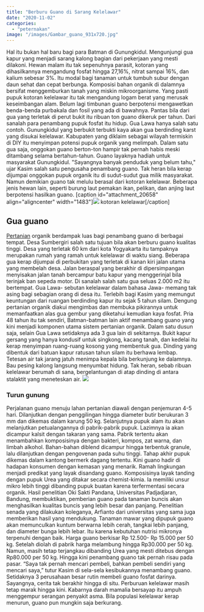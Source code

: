```yaml
---
title: "Berburu Guano di Sarang Kelelawar"
date: "2020-11-02"
categories: 
  - "peternakan"
image: "/images/Gambar_guano_931x720.jpg"
---
```


Hal itu bukan hal baru bagi para Batman di Gunungkidul. Mengunjungi gua kapur yang menjadi sarang kalong bagian dari pekerjaan yang mesti dilakoni. Hewan malam itu tak sepenuhnya parasit, kotoran yang dihasilkannya mengandung fosfat hingga 27,16%, nitrat sampai 16%, dan kalium sebesar 3%. Itu modal bagi tanaman untuk tumbuh subur dengan daun sehat dan cepat berbunga. Komposisi bahan organik di dalamnya bersifat menggemburkan tanah yang miskin mikroorganisme. Yang pasti pupuk kotoran kelelawar itu tak mengandung logam berat yang merusak keseimbangan alam. Belum lagi timbunan guano berpotensi mengawetkan benda-benda purbakala dan fosil yang ada di bawahnya. Pantas bila dari gua yang terletak di perut bukit itu ribuan ton guano dikeruk per tahun. Dari sanalah para penambang pupuk fosfat itu hidup. Gua Lawa hanya salah satu contoh. Gunungkidul yang berbukit terbukti kaya akan gua berdinding karst yang disukai kelelawar. Kabupaten yang diklaim sebagai wilayah termiskin di DIY itu menyimpan potensi pupuk organik yang melimpah. Dalam satu gua saja, onggokan guano berton-ton hampir tak pernah habis meski ditambang selama bertahun-tahun. Guano layaknya hadiah untuk masyarakat Gunungkidul. "Sayangnya banyak penduduk yang belum tahu," ujar Kasim salah satu pengusaha penambang guano. Tak heran bila kerap dijumpai onggokan pupuk organik itu di sudut-sudut gua milik masyarakat. Namun demikian guano tak melulu berasal dari kotoran kelelawar. Beberapa jenis hewan lain, seperti burung laut pemakan ikan, pelikan, dan anjing laut berpotensi hasilkan guano. \[caption id="attachment\_20658" align="aligncenter" width="1483"\][![](/images/pupuk-Guano.jpg)](http://localhost/mitra/wp-content/uploads/2020/11/pupuk-Guano.jpg) kotoran kelelawar\[/caption\]

## Gua guano

[Pertanian](http://localhost/mitra/pertanian "Pertanian") organik berdampak luas bagi penambang guano di berbagai tempat. Desa Sumbergiri salah satu tujuan bila akan berburu guano kualitas tinggi. Desa yang terletak 60 km dari kota Yogyakarta itu tampaknya merupakan rumah yang ramah untuk kelelawar di waktu siang. Beberapa gua kerap dijumpai di perbukitan yang terletak di kanan kiri jalan utama yang membelah desa. Jalan beraspal yang berakhir di dipersimpangan menyisakan jalan tanah bercampur batu kapur yang menggerinjal bila terinjak ban sepeda motor. Di sanalah salah satu gua seluas 2.000 m2 itu bertempat. Gua Lawa- sebutan kelelawar dalam bahasa Jawa- memang tak asing bagi sebagian orang di desa itu. Terlebih bagi Kasim yang memungut keuntungan dari ruangan berdinding kapur itu sejak 5 tahun silam. Dengung pertanian organik diakui mengimbas dan membuka pikirannya untuk memanfaatkan alas gua gembur yang diketahui kemudian kaya fosfat. Pria 48 tahun itu tak sendiri, Batman-batman lain aktif menambang guano yang kini menjadi komponen utama sistem pertanian organik. Dalam satu dusun saja, selain Gua Lawa setidaknya ada 3 gua lain di sekitarnya. Bukit kapur gersang yang hanya kondusif untuk singkong, kacang tanah, dan kedelai itu kerap menyimpan ruang-ruang kosong yang membentuk gua. Dinding yang dibentuk dari batuan kapur ratusan tahun silam itu berhawa lembap. Tetesan air tak jarang jatuh menimpa kepala bila berkunjung ke dalamnya. Bau pesing kalong langsung menyumbat hidung. Tak heran, sebab ribuan kelelawar berumah di sana, bergelantungan di atap dinding di antara stalaktit yang meneteskan air. [![](/images/Guano.jpg)](http://localhost/mitra/wp-content/uploads/2020/11/Guano.jpg)

### Turun gunung

Perjalanan guano menuju lahan pertanian diawali dengan penjemuran 4-5 hari. Dilanjutkan dengan penggilingan hingga diameter butir berukuran 3 mm dan dikemas dalam karung 50 kg. Selanjutnya pupuk alam itu akan melanjutkan petualangannya di pabrik-pabrik pupuk. Lazimnya ia akan dicampur kalsit dengan takaran yang sama. Pabrik tertentu akan menambahkan komposisinya dengan bakteri, kompos, zat warna, dan limbah alkohol. Bahan-bahan diblend dicampur hingga terbentuk granule, lalu dilanjutkan dengan pengovenan pada suhu tinggi. Tahap akhir pupuk dikemas dalam kantong bermerk dagang tertentu. Kini guano hadir di hadapan konsumen dengan kemasan yang menarik. Ramah lingkungan menjadi predikat yang layak disandang guano. Komposisinya layak tanding dengan pupuk Urea yang ditakar secara chemist-kimia. Ia memiliki unsur mikro lebih tinggi dibanding pupuk buatan karena terfermentasi secara organik. Hasil penelitian Oki Sakti Pandana, Universitas Padjadjaran, Bandung, membuktikan, pemberian guano pada tanaman buncis akan menghasilkan kualitas buncis yang lebih besar dan panjang. Penelitian senada yang dilakukan koleganya, Arfianto dari universitas yang sama juga memberikan hasil yang mendukung. Tanaman mawar yang dipupuk guano akan memunculkan kuntum berwarna lebih cerah, tangkai lebih panjang, dan diameter bunga lebih lebar. Itu karena kebutuhan nutrisi mikronya terpenuhi dengan baik. Harga guano berkisar Rp 12.500- Rp 15.000 per 50 kg. Setelah diolah di pabrik harga melambung hingga Rp30.000 per 50 kg. Namun, masih tetap terjangkau dibanding Urea yang mesti ditebus dengan Rp80.000 per 50 kg. Hingga kini penambang guano tak pernah risau pada pasar. “Saya tak pernah mencari pembeli, bahkan pembeli sendiri yang mencari saya,” tutur Kasim di sela-sela kesibukannya menambang guano. Setidaknya 3 perusahaan besar rutin membeli guano fosfat darinya. Sayangnya, cerita tak berakhir hingga di situ. Perburuan kelelawar masih tetap marak hingga kini. Kabarnya darah mamalia bersayap itu ampuh menggempur serangan penyakit asma. Bila populasi kelelawar kerap menurun, guano pun mungkin saja berkurang.
